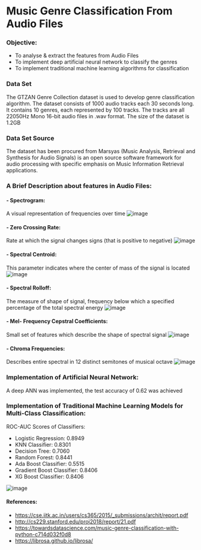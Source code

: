 # Music Genre Classification From Audio Files

### Objective:
- To analyse & extract the features from Audio Files
- To implement deep artificial neural network to classify the genres
- To implement traditional machine learning algorithms for classification 


### Data Set
The GTZAN Genre Collection dataset is used to develop genre classification algorithm. The dataset consists of 1000 audio tracks each 30 seconds long. It contains 10 genres, each represented by 100 tracks. The tracks are all 22050Hz Mono 16-bit audio files in .wav format. The size of the dataset is 1.2GB

### Data Set Source
The dataset has been procured from Marsyas (Music Analysis, Retrieval and Synthesis for Audio Signals) is an open source software framework for audio processing with specific emphasis on Music Information Retrieval applications. 

### A Brief Description about features in Audio Files:
#### - Spectrogram:
A visual representation of frequencies over time
![image](https://user-images.githubusercontent.com/47745543/82191807-b5fcee00-9910-11ea-89ef-57bdbec33743.png)

#### - Zero Crossing Rate:
Rate at which the signal changes signs (that is positive to negative)
![image](https://user-images.githubusercontent.com/47745543/82192387-8ef2ec00-9911-11ea-9f60-89ee628490bb.png)

#### - Spectral Centroid: 
This parameter indicates where the center of mass of the signal is located
![image](https://user-images.githubusercontent.com/47745543/82192450-a336e900-9911-11ea-86b1-da2d253c64a6.png)

#### - Spectral Rolloff:
The measure of shape of signal, frequency below which a specified percentage of the total spectral energy
![image](https://user-images.githubusercontent.com/47745543/82192488-b21d9b80-9911-11ea-8c9c-21a759917dd2.png)

#### - Mel- Frequency Cepstral Coefficients:
Small set of features which describe the shape of spectral signal
![image](https://user-images.githubusercontent.com/47745543/82192531-c1044e00-9911-11ea-9f2b-7f26e5d368db.png)

#### - Chroma Frequencies:
Describes entire spectral in 12 distinct semitones of musical octave
![image](https://user-images.githubusercontent.com/47745543/82192577-cd88a680-9911-11ea-9d5a-6059b2179a7d.png)

### Implementation of Artificial Neural Network:
A deep ANN was implemented, the test accuracy of 0.62 was achieved

### Implementation of Traditional Machine Learning Models for Multi-Class Classification:
ROC-AUC Scores of Classifiers: 
- Logistic Regression:	0.8949
- KNN Classifier:	0.8301
- Decision Tree:	0.7060
- Random Forest:	0.8441
- Ada Boost Classifier:	0.5515
- Gradient Boost Classifier:	0.8406
- XG Boost Classifier:	0.8406

![image](https://user-images.githubusercontent.com/47745543/82200716-fd897700-991c-11ea-9c6f-7b6b7ab0b5e1.png)


#### References:
- https://cse.iitk.ac.in/users/cs365/2015/_submissions/archit/report.pdf
- http://cs229.stanford.edu/proj2018/report/21.pdf
- https://towardsdatascience.com/music-genre-classification-with-python-c714d032f0d8
- https://librosa.github.io/librosa/
